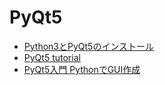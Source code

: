 
# PyQt5



* [Python3とPyQt5のインストール](https://qiita.com/Keiji2827/items/d1789504b678e3c7ecd5)
*  [PyQt5 tutorial](http://zetcode.com/gui/pyqt5/)
*  [PyQt5入門 PythonでGUI作成](http://yu00.hatenablog.com/entry/2015/09/01/205447) 

